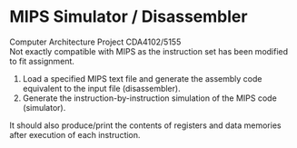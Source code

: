 # MIPS Simulator / Disassembler
Computer Architecture Project CDA4102/5155 <br/>
Not exactly compatible with MIPS as the instruction set has been modified to fit assignment.
 
1. Load a specified MIPS text file and generate the assembly code equivalent to the input file (disassembler). 
2. Generate the instruction-by-instruction simulation of the MIPS code (simulator). 

It should also produce/print the contents of registers and data memories after execution of each instruction.

